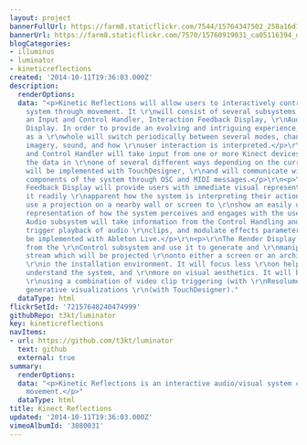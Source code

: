 ```yaml
---
layout: project
bannerFullUrl: https://farm8.staticflickr.com/7544/15764347502_258a16d1b3_o.jpg
bannerUrl: https://farm8.staticflickr.com/7570/15760919031_ca05116394_o.jpg
blogCategories:
- illuminus
- luminator
- kineticreflections
created: '2014-10-11T19:36:03.000Z'
description:
  renderOptions: 
  data: "<p>Kinetic Reflections will allow users to interactively control an audio/visual
    system through movement. It \r\nwill consist of several subsystems, including
    an Input and Control Handler, Interaction Feedback Display, \r\nAudio, and a Render
    Display. In order to provide an evolving and intriguing experience, the system
    as a \r\nwhole will switch periodically between several modes, changing the generated
    imagery, sound, and how \r\nuser interaction is interpreted.</p>\r\n<p>The Input
    and Control Handler will take input from one or more Kinect devices, and interpret
    the data in \r\none of several different ways depending on the current mode. It
    will be implemented with TouchDesigner, \r\nand will communicate with the other
    components of the system through OSC and MIDI messages.</p>\r\n<p>\r\nThe Interaction
    Feedback Display will provide users with immediate visual representation making
    it readily \r\napparent how the system is interpreting their actions. It will
    use a projection on a nearby wall or screen to \r\nshow an easily understandable
    representation of how the system perceives and engages with the users.</p>\r\n<p>\r\nThe
    Audio subsystem will take information from the Control Handling and use it to
    trigger playback of audio \r\nclips, and modulate effects parameters. It will
    be implemented with Ableton Live.</p>\r\n<p>\r\nThe Render Display will take information
    from the \r\nControl subsystem and use it to generate and \r\nmanipulate a visual
    stream which will be projected \r\nonto either a screen or an architectural surface
    \r\nin the installation environment. It will focus less \r\non helping users to
    understand the system, and \r\nmore on visual aesthetics. It will be implemented
    \r\nusing a combination of video clip triggering (with \r\nResolume) and real-time
    generative visualizations \r\n(with TouchDesigner)."
  dataType: html
flickrSetId: '72157648240474999'
githubRepo: t3kt/luminator
key: kineticreflections
navItems:
- url: https://github.com/t3kt/luminator
  text: github
  external: true
summary:
  renderOptions: 
  data: "<p>Kinetic Reflections is an interactive audio/visual system controlled by
    movement.</p>"
  dataType: html
title: Kinect Reflections
updated: '2014-10-11T19:36:03.000Z'
vimeoAlbumId: '3080031'
---
```

